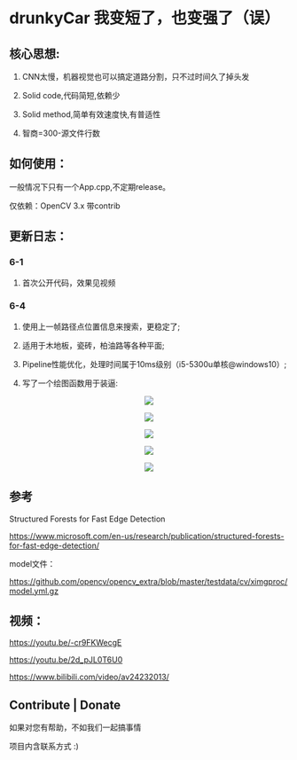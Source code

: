 # drunkyCar 我变短了，也变强了（误）


## 核心思想:

1. CNN太慢，机器视觉也可以搞定道路分割，只不过时间久了掉头发

2. Solid code,代码简短,依赖少

3. Solid method,简单有效速度快,有普适性

3. 智商=300-源文件行数

## 如何使用：

一般情况下只有一个App.cpp,不定期release。

仅依赖：OpenCV 3.x 带contrib

## 更新日志：

### 6-1 

1. 首次公开代码，效果见视频

### 6-4 

1. 使用上一帧路径点位置信息来搜索，更稳定了;

2. 适用于木地板，瓷砖，柏油路等各种平面;

3. Pipeline性能优化，处理时间属于10ms级别（i5-5300u单核@windows10）;

4. 写了一个绘图函数用于装逼:

<div align=center>

![](https://raw.githubusercontent.com/BICHENG/drunkyCar/master/demo_media/6-4-v0.1/roadseg1.png)

![](https://raw.githubusercontent.com/BICHENG/drunkyCar/master/demo_media/6-4-v0.1/roadseg2.png)

![](https://raw.githubusercontent.com/BICHENG/drunkyCar/master/demo_media/6-4-v0.1/roadseg3.png)

![](https://raw.githubusercontent.com/BICHENG/drunkyCar/master/demo_media/6-4-v0.1/roadseg4.png)

![](https://raw.githubusercontent.com/BICHENG/drunkyCar/master/demo_media/6-4-v0.1/roadseg5.png)

</div>

## 参考

Structured Forests for Fast Edge Detection

https://www.microsoft.com/en-us/research/publication/structured-forests-for-fast-edge-detection/

model文件：

https://github.com/opencv/opencv_extra/blob/master/testdata/cv/ximgproc/model.yml.gz


## 视频：

https://youtu.be/-cr9FKWecgE

https://youtu.be/2d_pJL0T6U0

https://www.bilibili.com/video/av24232013/


## Contribute | Donate

如果对您有帮助，不如我们一起搞事情

项目内含联系方式 :)

